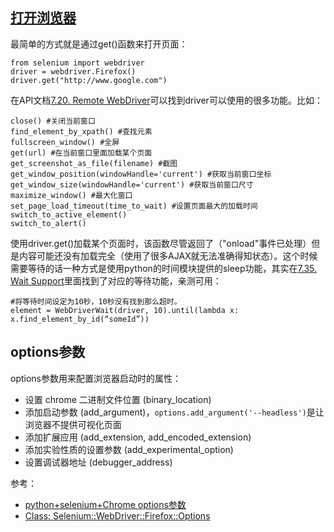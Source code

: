 ## [打开浏览器]()

最简单的方式就是通过get()函数来打开页面：

```
from selenium import webdriver
driver = webdriver.Firefox()
driver.get("http://www.google.com")
```

在API文档[7.20. Remote WebDriver](https://selenium-python.readthedocs.io/api.html?highlight=maximize_window#module-selenium.webdriver.remote.webdriver)可以找到driver可以使用的很多功能。比如：

```
close() #关闭当前窗口
find_element_by_xpath() #查找元素
fullscreen_window() #全屏
get(url) #在当前窗口里面加载某个页面
get_screenshot_as_file(filename) #截图
get_window_position(windowHandle='current') #获取当前窗口坐标
get_window_size(windowHandle='current') #获取当前窗口尺寸
maximize_window() #最大化窗口
set_page_load_timeout(time_to_wait) #设置页面最大的加载时间
switch_to_active_element()
switch_to_alert()
```

使用driver.get()加载某个页面时，该函数尽管返回了（"onload"事件已处理）但是内容可能还没有加载完全（使用了很多AJAX就无法准确得知状态）。这个时候需要等待的话一种方式是使用python的时间模块提供的sleep功能，其实在[7.35. Wait Support](https://selenium-python.readthedocs.io/api.html?highlight=maximize_window#module-selenium.webdriver.support.wait)里面找到了对应的等待功能，亲测可用：

```
#将等待时间设定为10秒，10秒没有找到那么超时。
element = WebDriverWait(driver, 10).until(lambda x: x.find_element_by_id(“someId”))
```

## options参数

options参数用来配置浏览器启动时的属性：

- 设置 chrome 二进制文件位置 (binary_location)
- 添加启动参数 (add_argument)，`options.add_argument('--headless')`是让浏览器不提供可视化页面
- 添加扩展应用 (add_extension, add_encoded_extension)
- 添加实验性质的设置参数 (add_experimental_option)
- 设置调试器地址 (debugger_address)

参考：

- [python+selenium+Chrome options参数](https://www.cnblogs.com/guapitomjoy/p/12150416.html)
- [Class: Selenium::WebDriver::Firefox::Options](https://www.selenium.dev/selenium/docs/api/rb/Selenium/WebDriver/Firefox/Options.html)
